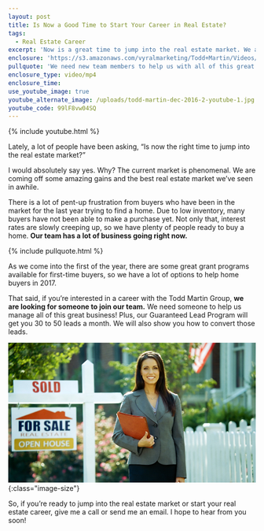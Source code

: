 ```yaml
---
layout: post
title: Is Now a Good Time to Start Your Career in Real Estate?
tags:
  - Real Estate Career
excerpt: 'Now is a great time to jump into the real estate market. We are coming off some phenomenal gains and the best real estate market that we have seen in awhile, which means it is a great time to buy or sell a home. Not only that, it’s a great time to jumpstart your real estate career. We are looking for someone to join our team and help us in this great market. To learn more about this wonderful opportunity, watch this short video.'
enclosure: 'https://s3.amazonaws.com/vyralmarketing/Todd+Martin/Videos/2017/January/Louisville+Real+Estate-+Is+Now+a+Good+Time+to+Start+Your+Career+in+Real+Estate%253F.mp4'
pullquote: 'We need new team members to help us with all of this great business!'
enclosure_type: video/mp4
enclosure_time:
use_youtube_image: true
youtube_alternate_image: /uploads/todd-martin-dec-2016-2-youtube-1.jpg
youtube_code: 99lF8vw04SQ
---
```



{% include youtube.html %}

Lately, a lot of people have been asking, “Is now the right time to jump into the real estate market?”

I would absolutely say yes. Why? The current market is phenomenal. We are coming off some amazing gains and the best real estate market we’ve seen in awhile.

There is a lot of pent-up frustration from buyers who have been in the market for the last year trying to find a home. Due to low inventory, many buyers have not been able to make a purchase yet. Not only that, interest rates are slowly creeping up, so we have plenty of people ready to buy a home. **Our team has a lot of business going right now.**

{% include pullquote.html %}

As we come into the first of the year, there are some great grant programs available for first-time buyers, so we have a lot of options to help home buyers in 2017.

That said, if you’re interested in a career with the Todd Martin Group, **we are looking for someone to join our team.** We need someone to help us manage all of this great business! Plus, our Guaranteed Lead Program will get you 30 to 50 leads a month. We will also show you how to convert those leads.

![](/uploads/versions/bigstock-real-estate-agent-4574436---x----900-506x---.jpg){:class="image-size"}

So, if you’re ready to jump into the real estate market or start your real estate career, give me a call or send me an email. I hope to hear from you soon!
